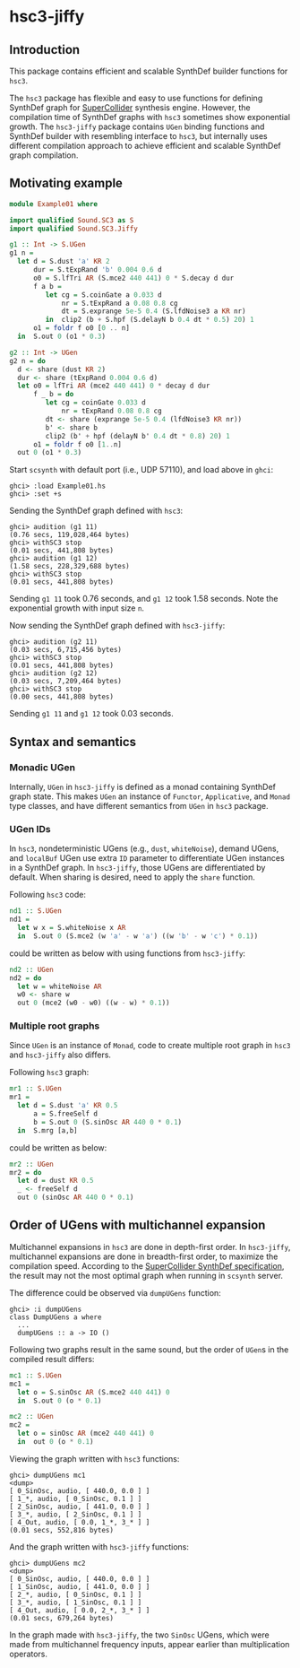 # hsc3-jiffy

## Introduction

This package contains efficient and scalable SynthDef builder functions
for `hsc3`.

The `hsc3` package has flexible and easy to use functions for defining
SynthDef graph for [SuperCollider][supercollider] synthesis engine.
However, the compilation time of SynthDef graphs with `hsc3` sometimes
show exponential growth. The `hsc3-jiffy` package contains `UGen`
binding functions and SynthDef builder with resembling interface to
`hsc3`, but internally uses different compilation approach to achieve
efficient and scalable SynthDef graph compilation.


## Motivating example

```Haskell
module Example01 where

import qualified Sound.SC3 as S
import qualified Sound.SC3.Jiffy

g1 :: Int -> S.UGen
g1 n =
  let d = S.dust 'a' KR 2
      dur = S.tExpRand 'b' 0.004 0.6 d
      o0 = S.lfTri AR (S.mce2 440 441) 0 * S.decay d dur
      f a b =
         let cg = S.coinGate a 0.033 d
             nr = S.tExpRand a 0.08 0.8 cg
             dt = S.exprange 5e-5 0.4 (S.lfdNoise3 a KR nr)
         in  clip2 (b + S.hpf (S.delayN b 0.4 dt * 0.5) 20) 1
      o1 = foldr f o0 [0 .. n]
  in  S.out 0 (o1 * 0.3)

g2 :: Int -> UGen
g2 n = do
  d <- share (dust KR 2)
  dur <- share (tExpRand 0.004 0.6 d)
  let o0 = lfTri AR (mce2 440 441) 0 * decay d dur
      f _ b = do
         let cg = coinGate 0.033 d
             nr = tExpRand 0.08 0.8 cg
         dt <- share (exprange 5e-5 0.4 (lfdNoise3 KR nr))
         b' <- share b
         clip2 (b' + hpf (delayN b' 0.4 dt * 0.8) 20) 1
      o1 = foldr f o0 [1..n]
  out 0 (o1 * 0.3)
```

Start `scsynth` with default port (i.e., UDP 57110), and load above in
`ghci`:

    ghci> :load Example01.hs
    ghci> :set +s

Sending the SynthDef graph defined with `hsc3`:

    ghci> audition (g1 11)
    (0.76 secs, 119,028,464 bytes)
    ghci> withSC3 stop
    (0.01 secs, 441,808 bytes)
    ghci> audition (g1 12)
    (1.58 secs, 228,329,688 bytes)
    ghci> withSC3 stop
    (0.01 secs, 441,808 bytes)

Sending `g1 11` took 0.76 seconds, and `g1 12` took 1.58 seconds. Note
the exponential growth with input size `n`.

Now sending the SynthDef graph defined with `hsc3-jiffy`:

    ghci> audition (g2 11)
    (0.03 secs, 6,715,456 bytes)
    ghci> withSC3 stop
    (0.01 secs, 441,808 bytes)
    ghci> audition (g2 12)
    (0.03 secs, 7,209,464 bytes)
    ghci> withSC3 stop
    (0.00 secs, 441,808 bytes)

Sending `g1 11` and `g1 12` took 0.03 seconds.

## Syntax and semantics

### Monadic UGen

Internally, `UGen` in `hsc3-jiffy` is defined as a monad containing
SynthDef graph state. This makes `UGen` an instance of `Functor`,
`Applicative`, and `Monad` type classes, and have different semantics
from `UGen` in `hsc3` package.

### UGen IDs

In `hsc3`, nondeterministic UGens (e.g., `dust`, `whiteNoise`), demand
UGens, and `localBuf` UGen use extra `ID` parameter to differentiate
UGen instances in a SynthDef graph. In `hsc3-jiffy`, those UGens are
differentiated by default. When sharing is desired, need to apply the
`share` function.

Following `hsc3` code:

```Haskell
nd1 :: S.UGen
nd1 =
  let w x = S.whiteNoise x AR
  in  S.out 0 (S.mce2 (w 'a' - w 'a') ((w 'b' - w 'c') * 0.1))
```

could be written as below with using functions from `hsc3-jiffy`:

```Haskell
nd2 :: UGen
nd2 = do
  let w = whiteNoise AR
  w0 <- share w
  out 0 (mce2 (w0 - w0) ((w - w) * 0.1))
```

### Multiple root graphs

Since `UGen` is an instance of `Monad`, code to create multiple root
graph in `hsc3` and `hsc3-jiffy` also differs.

Following `hsc3` graph:

```Haskell
mr1 :: S.UGen
mr1 =
  let d = S.dust 'a' KR 0.5
      a = S.freeSelf d
      b = S.out 0 (S.sinOsc AR 440 0 * 0.1)
  in  S.mrg [a,b]
```

could be written as below:

```Haskell
mr2 :: UGen
mr2 = do
  let d = dust KR 0.5
  _ <- freeSelf d
  out 0 (sinOsc AR 440 0 * 0.1)
```

## Order of UGens with multichannel expansion

Multichannel expansions in `hsc3` are done in depth-first order.  In
`hsc3-jiffy`, multichannel expansions are done in breadth-first order,
to maximize the compilation speed.  According to the [SuperCollider
SynthDef specification][synthdef_spec], the result may not the most
optimal graph when running in `scsynth` server.

The difference could be observed via `dumpUGens` function:

    ghci> :i dumpUGens
    class DumpUGens a where
      ...
      dumpUGens :: a -> IO ()

Following two graphs result in the same sound, but the order of `UGen`s
in the compiled result differs:

```Haskell
mc1 :: S.UGen
mc1 =
  let o = S.sinOsc AR (S.mce2 440 441) 0
  in  S.out 0 (o * 0.1)

mc2 :: UGen
mc2 =
  let o = sinOsc AR (mce2 440 441) 0
  in  out 0 (o * 0.1)
```

Viewing the graph written with `hsc3` functions:

    ghci> dumpUGens mc1
    <dump>
    [ 0_SinOsc, audio, [ 440.0, 0.0 ] ]
    [ 1_*, audio, [ 0_SinOsc, 0.1 ] ]
    [ 2_SinOsc, audio, [ 441.0, 0.0 ] ]
    [ 3_*, audio, [ 2_SinOsc, 0.1 ] ]
    [ 4_Out, audio, [ 0.0, 1_*, 3_* ] ]
    (0.01 secs, 552,816 bytes)

And the graph written with `hsc3-jiffy` functions:

    ghci> dumpUGens mc2
    <dump>
    [ 0_SinOsc, audio, [ 440.0, 0.0 ] ]
    [ 1_SinOsc, audio, [ 441.0, 0.0 ] ]
    [ 2_*, audio, [ 0_SinOsc, 0.1 ] ]
    [ 3_*, audio, [ 1_SinOsc, 0.1 ] ]
    [ 4_Out, audio, [ 0.0, 2_*, 3_* ] ]
    (0.01 secs, 679,264 bytes)

In the graph made with `hsc3-jiffy`, the two `SinOsc` UGens, which were
made from multichannel frequency inputs, appear earlier than
multiplication operators.


[supercollider]: https://supercollider.github.io
[synthdef_spec]: http://doc.sccode.org/Reference/Synth-Definition-File-Format.html
